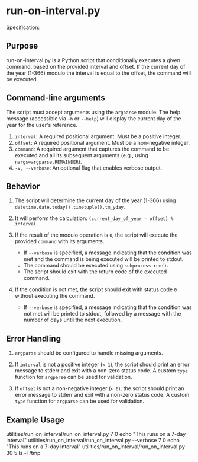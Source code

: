 # run-on-interval.py

Specification:

## Purpose

run-on-interval.py is a Python script that conditionally executes a given
command, based on the provided interval and offset. If the current day of
the year (1-366) modulo the interval is equal to the offset, the command
will be executed.

## Command-line arguments

The script must accept arguments using the `argparse` module. The help message
(accessible via `-h` or `--help`) will display the current day of the year for
the user's reference.

1. `interval`: A required positional argument. Must be a positive integer.
2. `offset`: A required positional argument. Must be a non-negative integer.
3. `command`: A required argument that captures the command to be executed
   and all its subsequent arguments (e.g., using `nargs=argparse.REMAINDER`).
4. `-v, --verbose`: An optional flag that enables verbose output.

## Behavior

1. The script will determine the current day of the year (1-366) using
   `datetime.date.today().timetuple().tm_yday`.

2. It will perform the calculation:
   `(current_day_of_year - offset) % interval`

3. If the result of the modulo operation is `0`, the script will execute the
   provided `command` with its arguments.
   - If `--verbose` is specified, a message indicating that the condition was met
     and the command is being executed will be printed to stdout.
   - The command should be executed using `subprocess.run()`.
   - The script should exit with the return code of the executed command.

4. If the condition is not met, the script should exit with status code `0`
   without executing the command.
   - If `--verbose` is specified, a message indicating that the condition was not
     met will be printed to stdout, followed by a message with the number of
     days until the next execution.

## Error Handling

1. `argparse` should be configured to handle missing arguments.

2. If `interval` is not a positive integer (`< 1`), the script should
   print an error message to stderr and exit with a non-zero status code.
   A custom `type` function for `argparse` can be used for validation.

3. If `offset` is not a non-negative integer (`< 0`), the script should
   print an error message to stderr and exit with a non-zero status code.
   A custom `type` function for `argparse` can be used for validation.

## Example Usage

utilities/run_on_interval/run_on_interval.py 7 0 echo "This runs on a 7-day interval"
utilities/run_on_interval/run_on_interval.py --verbose 7 0 echo "This runs on a 7-day interval"
utilities/run_on_interval/run_on_interval.py 30 5 ls -l /tmp
